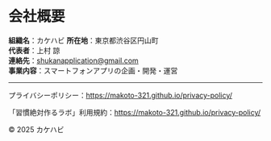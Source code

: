 # 会社概要

**組織名**：カケハビ 
**所在地**：東京都渋谷区円山町  
**代表者**：上村 諒  
**連絡先**：shukanapplication@gmail.com  
**事業内容**：スマートフォンアプリの企画・開発・運営  

---

プライバシーポリシー：https://makoto-321.github.io/privacy-policy/

「習慣絶対作るラボ」利用規約：https://makoto-321.github.io/privacy-policy/

© 2025 カケハビ

